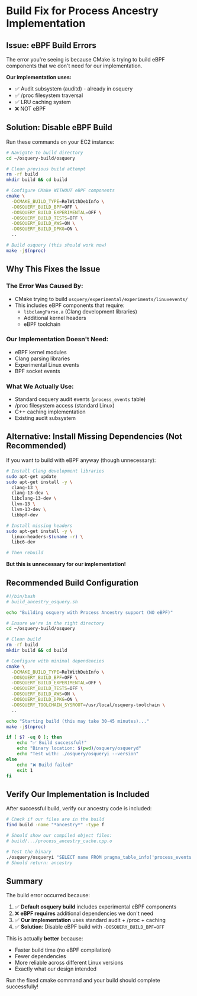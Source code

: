 # Build Fix for Process Ancestry Implementation

## Issue: eBPF Build Errors

The error you're seeing is because CMake is trying to build eBPF components that we don't need for our implementation.

**Our implementation uses:**
- ✅ Audit subsystem (auditd) - already in osquery
- ✅ /proc filesystem traversal  
- ✅ LRU caching system
- ❌ NOT eBPF

## Solution: Disable eBPF Build

Run these commands on your EC2 instance:

```bash
# Navigate to build directory
cd ~/osquery-build/osquery

# Clean previous build attempt
rm -rf build
mkdir build && cd build

# Configure CMake WITHOUT eBPF components
cmake \
  -DCMAKE_BUILD_TYPE=RelWithDebInfo \
  -DOSQUERY_BUILD_BPF=OFF \
  -DOSQUERY_BUILD_EXPERIMENTAL=OFF \
  -DOSQUERY_BUILD_TESTS=OFF \
  -DOSQUERY_BUILD_AWS=ON \
  -DOSQUERY_BUILD_DPKG=ON \
  ..

# Build osquery (this should work now)
make -j$(nproc)
```

## Why This Fixes the Issue

### The Error Was Caused By:
- CMake trying to build `osquery/experimental/experiments/linuxevents/`
- This includes eBPF components that require:
  - `libclangParse.a` (Clang development libraries)
  - Additional kernel headers
  - eBPF toolchain

### Our Implementation Doesn't Need:
- eBPF kernel modules
- Clang parsing libraries  
- Experimental Linux events
- BPF socket events

### What We Actually Use:
- Standard osquery audit events (`process_events` table)
- /proc filesystem access (standard Linux)
- C++ caching implementation
- Existing audit subsystem

## Alternative: Install Missing Dependencies (Not Recommended)

If you want to build with eBPF anyway (though unnecessary):

```bash
# Install Clang development libraries
sudo apt-get update
sudo apt-get install -y \
  clang-13 \
  clang-13-dev \
  libclang-13-dev \
  llvm-13 \
  llvm-13-dev \
  libbpf-dev

# Install missing headers
sudo apt-get install -y \
  linux-headers-$(uname -r) \
  libc6-dev

# Then rebuild
```

**But this is unnecessary for our implementation!**

## Recommended Build Configuration

```bash
#!/bin/bash
# build_ancestry_osquery.sh

echo "Building osquery with Process Ancestry support (NO eBPF)"

# Ensure we're in the right directory
cd ~/osquery-build/osquery

# Clean build
rm -rf build
mkdir build && cd build

# Configure with minimal dependencies
cmake \
  -DCMAKE_BUILD_TYPE=RelWithDebInfo \
  -DOSQUERY_BUILD_BPF=OFF \
  -DOSQUERY_BUILD_EXPERIMENTAL=OFF \
  -DOSQUERY_BUILD_TESTS=OFF \
  -DOSQUERY_BUILD_AWS=ON \
  -DOSQUERY_BUILD_DPKG=ON \
  -DOSQUERY_TOOLCHAIN_SYSROOT=/usr/local/osquery-toolchain \
  ..

echo "Starting build (this may take 30-45 minutes)..."
make -j$(nproc)

if [ $? -eq 0 ]; then
    echo "✅ Build successful!"
    echo "Binary location: $(pwd)/osquery/osqueryd"
    echo "Test with: ./osquery/osqueryi --version"
else
    echo "❌ Build failed"
    exit 1
fi
```

## Verify Our Implementation is Included

After successful build, verify our ancestry code is included:

```bash
# Check if our files are in the build
find build -name "*ancestry*" -type f

# Should show our compiled object files:
# build/.../process_ancestry_cache.cpp.o

# Test the binary
./osquery/osqueryi "SELECT name FROM pragma_table_info('process_events') WHERE name = 'ancestry';"
# Should return: ancestry
```

## Summary

The build error occurred because:
1. ✅ **Default osquery build** includes experimental eBPF components
2. ❌ **eBPF requires** additional dependencies we don't need  
3. ✅ **Our implementation** uses standard audit + /proc + caching
4. ✅ **Solution**: Disable eBPF build with `-DOSQUERY_BUILD_BPF=OFF`

This is actually **better** because:
- Faster build time (no eBPF compilation)
- Fewer dependencies  
- More reliable across different Linux versions
- Exactly what our design intended

Run the fixed cmake command and your build should complete successfully!

